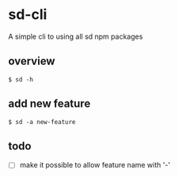 # sd-cli
A simple cli to using all sd npm packages

## overview
```$ sd -h```

## add new feature
```$ sd -a new-feature```


## todo
* [ ] make it possible to allow feature name with '-'
